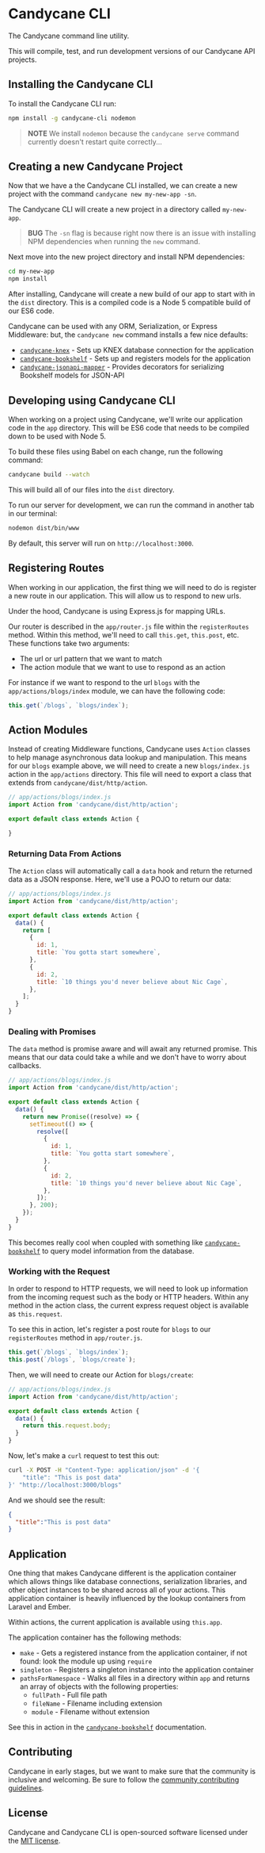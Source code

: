 # Candycane CLI

The Candycane command line utility.

This will compile, test, and run development versions of our Candycane API projects.

## Installing the Candycane CLI

To install the Candycane CLI run:

```bash
npm install -g candycane-cli nodemon
```

> **NOTE** We install `nodemon` because the `candycane serve` command currently doesn't restart quite correctly...

## Creating a new Candycane Project

Now that we have a the Candycane CLI installed, we can create a new project with the command `candycane new my-new-app -sn`.

The Candycane CLI will create a new project in a directory called `my-new-app`.

> **BUG** The `-sn` flag is because right now there is an issue with installing NPM dependencies when running the `new` command.

Next move into the new project directory and install NPM dependencies:

```bash
cd my-new-app
npm install
```

After installing, Candycane will create a new build of our app to start with in the `dist` directory.
This is a compiled code is a Node 5 compatible build of our ES6 code.

Candycane can be used with any ORM, Serialization, or Express Middleware: but, the `candycane new` command installs a few nice defaults:

* [`candycane-knex`](https://github.com/candycanejs/candycane-knex) - Sets up KNEX database connection for the application
* [`candycane-bookshelf`](https://github.com/candycanejs/candycane-bookshelf) - Sets up and registers models for the application
* [`candycane-jsonapi-mapper`](https://github.com/candycanejs/candycane-jsonapi-mapper) - Provides decorators for serializing Bookshelf models for JSON-API

## Developing using Candycane CLI

When working on a project using Candycane, we'll write our application code in the `app` directory.
This will be ES6 code that needs to be compiled down to be used with Node 5.

To build these files using Babel on each change, run the following command:

```bash
candycane build --watch
```

This will build all of our files into the `dist` directory.

To run our server for development, we can run the command in another tab in our terminal:

```bash
nodemon dist/bin/www
```

By default, this server will run on `http://localhost:3000`.

## Registering Routes

When working in our application, the first thing we will need to do is register a new route in our application.
This will allow us to respond to new urls.

Under the hood, Candycane is using Express.js for mapping URLs.

Our router is described in the `app/router.js` file within the `registerRoutes` method.
Within this method, we'll need to call `this.get`, `this.post`, etc.
These functions take two arguments:

* The url or url pattern that we want to match
* The action module that we want to use to respond as an action

For instance if we want to respond to the url `blogs` with the `app/actions/blogs/index` module, we can have the following code:

```js
this.get(`/blogs`, `blogs/index`);
```

## Action Modules

Instead of creating Middleware functions, Candycane uses `Action` classes to help manage asynchronous data lookup and manipulation.
This means for our `blogs` example above, we will need to create a new `blogs/index.js` action in the `app/actions` directory.
This file will need to export a class that extends from `candycane/dist/http/action`.

```js
// app/actions/blogs/index.js
import Action from 'candycane/dist/http/action';

export default class extends Action {

}
```

### Returning Data From Actions

The `Action` class will automatically call a `data` hook and return the returned data as a JSON response.
Here, we'll use a POJO to return our data:

```js
// app/actions/blogs/index.js
import Action from 'candycane/dist/http/action';

export default class extends Action {
  data() {
    return [
      {
        id: 1,
        title: `You gotta start somewhere`,
      },
      {
        id: 2,
        title: `10 things you'd never believe about Nic Cage`,
      },
    ];
  }
}
```

### Dealing with Promises

The `data` method is promise aware and will await any returned promise.
This means that our data could take a while and we don't have to worry about callbacks.

```js
// app/actions/blogs/index.js
import Action from 'candycane/dist/http/action';

export default class extends Action {
  data() {
    return new Promise((resolve) => {
      setTimeout(() => {
        resolve([
          {
            id: 1,
            title: `You gotta start somewhere`,
          },
          {
            id: 2,
            title: `10 things you'd never believe about Nic Cage`,
          },
        ]);
      }, 200);
    });
  }
}
```

This becomes really cool when coupled with something like [`candycane-bookshelf`](https://github.com/candycanejs/candycane-bookshelf) to query model information from the database.

### Working with the Request

In order to respond to HTTP requests, we will need to look up information from the incoming request such as the body or HTTP headers.
Within any method in the action class, the current express request object is available as `this.request`.

To see this in action, let's register a post route for `blogs` to our `registerRoutes` method in `app/router.js`.

```js
this.get(`/blogs`, `blogs/index`);
this.post(`/blogs`, `blogs/create`);
```

Then, we will need to create our Action for `blogs/create`:

```js
// app/actions/blogs/index.js
import Action from 'candycane/dist/http/action';

export default class extends Action {
  data() {
    return this.request.body;
  }
}
```

Now, let's make a `curl` request to test this out:

```bash
curl -X POST -H "Content-Type: application/json" -d '{
    "title": "This is post data"
}' "http://localhost:3000/blogs"
```

And we should see the result:

```json
{
  "title":"This is post data"
}
```

## Application

One thing that makes Candycane different is the application container which allows things like database connections, serialization libraries, and other object instances to be shared across all of your actions.
This application container is heavily influenced by the lookup containers from Laravel and Ember.

Within actions, the current application is available using `this.app`.

The application container has the following methods:

* `make` - Gets a registered instance from the application container, if not found: look the module up using `require`
* `singleton` - Registers a singleton instance into the application container
* `pathsForNamespace` - Walks all files in a directory within `app` and returns an array of objects with the following properties:
  - `fullPath` - Full file path
  - `fileName` - Filename including extension
  - `module` - Filename without extension

See this in action in the [`candycane-bookshelf`](https://github.com/candycanejs/candycane-bookshelf) documentation.

## Contributing

Candycane in early stages, but we want to make sure that the community is inclusive and welcoming.
Be sure to follow the [community contributing guidelines](https://github.com/candycanejs/candycane-cli/blob/master/CONTRIBUTING.md).

## License

Candycane and Candycane CLI is open-sourced software licensed under the [MIT license](http://opensource.org/licenses/MIT).

